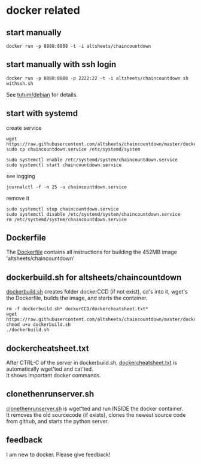 # docker related

## start manually
    docker run -p 8888:8888 -t -i altsheets/chaincountdown
    
## start manually with ssh login
    docker run -p 8888:8888 -p 2222:22 -t -i altsheets/chaincountdown sh withssh.sh
See [tutum/debian](https://github.com/tutumcloud/tutum-debian) for details.

## start with systemd
create service

	wget https://raw.githubusercontent.com/altsheets/chaincountdown/master/docker/chaincountdown.service
    sudo cp chaincountdown.service /etc/systemd/system
    
    sudo systemctl enable /etc/systemd/system/chaincountdown.service
    sudo systemctl start chaincountdown.service
    
see logging

    journalctl -f -n 25 -u chaincountdown.service
    
remove it

    sudo systemctl stop chaincountdown.service
    sudo systemctl disable /etc/systemd/system/chaincountdown.service
    rm /etc/systemd/system/chaincountdown.service

   

## Dockerfile
The [Dockerfile](../Dockerfile) contains all instructions for building the 452MB image 'altsheets/chaincountdown'

## dockerbuild.sh for altsheets/chaincountdown
[dockerbuild.sh](dockerbuild.sh) creates folder dockerCCD (if not exist), cd's into it, wget's the Dockerfile, builds the image, and starts the container.

    rm -f dockerbuild.sh* dockerCCD/dockercheatsheet.txt*
    wget https://raw.githubusercontent.com/altsheets/chaincountdown/master/docker/dockerbuild.sh
    chmod u+x dockerbuild.sh
    ./dockerbuild.sh
    
## dockercheatsheet.txt
After CTRL-C of the server in dockerbuild.sh, [dockercheatsheet.txt](dockercheatsheet.txt) is automatically wget'ted and cat'ted.  
It shows important docker commands.

## clonethenrunserver.sh
[clonethenrunserver.sh](clonethenrunserver.sh) is wget'ted and run INSIDE the docker container.  
It removes the old sourcecode (if exists), clones the newest source code from github, and starts the python server.

## feedback
I am new to docker. Please give feedback!
 